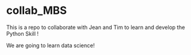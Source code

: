 # collab_MBS
This is a repo to collaborate with Jean and Tim 
to learn and develop the Python Skill !

We are going to learn data science!
